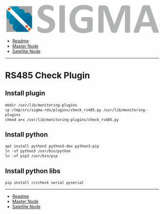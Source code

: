 ![Sigma Telecom](/docs/logo-sigma.svg)

- [Readme](/readme.md)
- [Master Node](/docs/setup_master_debian.md)
- [Satellite Node](/docs/setup_satellite_debian.md)

---

# RS485 Check Plugin

## Install plugin

```
mkdir /usr/lib/monitoring-plugins
cp /tmp/src/sigma-rds/plugins/check_rs485.py /usr/lib/monitoring-plugins
chmod a+x /usr/lib/monitoring-plugins/check_rs485.py
```

## Install python

```
apt install python3 python3-dev python3-pip
ln -sf python3 /usr/bin/python
ln -sf pip3 /usr/bin/pip
```

## Install python libs

```
pip install crccheck serial pyserial
```

---

- [Readme](/readme.md)
- [Master Node](/docs/setup_master_debian.md)
- [Satellite Node](/docs/setup_satellite_debian.md)
